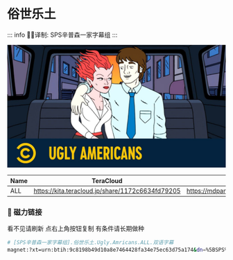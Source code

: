 # 俗世乐土

::: info
✍🏻译制: SPS辛普森一家字幕组
:::

![maxresdefault (9).jpg](maxresdefault_(9).jpg)

| Name | TeraCloud | MDpan |
| --- | --- | --- |
| ALL | https://kita.teracloud.jp/share/1172c6634fd79205 | https://mdpan.tk/%E4%BF%97%E4%B8%96%E4%B9%90%E5%9C%9F |

### 🧲 磁力链接

看不见请刷新 点右上角按钮复制 有条件请长期做种

```bash
# [SPS辛普森一家字幕组].俗世乐土.Ugly.Amricans.ALL.双语字幕
magnet:?xt=urn:btih:9c8198b49d10a8e7464428fa34e75ec63d75a174&dn=%5BSPS%E8%BE%9B%E6%99%AE%E6%A3%AE%E4%B8%80%E5%AE%B6%E5%AD%97%E5%B9%95%E7%BB%84%5D.%E4%BF%97%E4%B8%96%E4%B9%90%E5%9C%9F.Ugly.Amricans.ALL.%E5%8F%8C%E8%AF%AD%E5%AD%97%E5%B9%95&tr=http%3A%2F%2Falltorrents.net%3A80%2Fbt%2Fannounce.php&tr=http%3A%2F%2Fbluebird-hd.org%2Fannounce.php&tr=http%3A%2F%2Fwww.thetradersden.org%2Fforums%2Ftracker%2Fannounce.php&tr=http%3A%2F%2Ftracker.trancetraffic.com%3A80%2Fannounce.php&tr=http%3A%2F%2Firrenhaus.dyndns.dk%3A80%2Fannounce.php&tr=http%3A%2F%2F1337.abcvg.info%3A80%2Fannounce&tr=http%3A%2F%2Fbt.beatrice-raws.org%3A80%2Fannounce&tr=http%3A%2F%2Fwww.tribalmixes.com%3A80%2Fannounce.php&tr=http%3A%2F%2Fwww.wareztorrent.com%3A80%2Fannounce
```